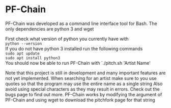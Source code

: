 # PF-Chain
PF-Chain was developed as a command line interface tool for Bash. The only dependencies are python 3 and wget
 
First check what version of python you currently have with  
`python --version`  
If you do not have python 3 installed run the following commands  
`sudo apt update`  
`sudo apt install python3`  
You should now be able to run PF-Chain with
`./pitch.sh 'Artist Name'

Note that this project is still in development and many important features are not yet implemented.
When searching for an artist make sure to you use quotes so that the program may use the entire name as a single string
Also avoid using special characters as they may result in errors. Check out the bugs page to find out more.
PF-Chain works by modifying the argument of PF-Chain and using wget to download the pitchfork page for that string
